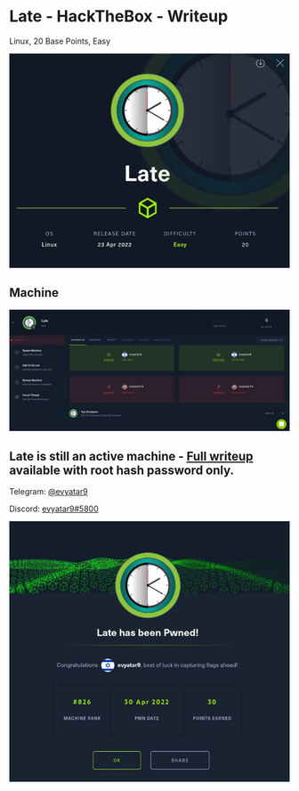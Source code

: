 # Late - HackTheBox - Writeup
Linux, 20 Base Points, Easy

![info.JPG](images/info.JPG)

## Machine

![‏‏Late.JPG](images/Late.JPG)
 
## Late is still an active machine - [Full writeup](Late-Writeup.pdf) available with root hash password only.

Telegram: [@evyatar9](https://t.me/evyatar9)

Discord: [evyatar9#5800](https://discordapp.com/users/812805349815091251)

![pwn.JPG](images/pwn.JPG)